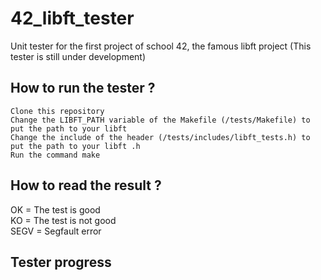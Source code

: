 # 42_libft_tester
Unit tester for the first project of school 42, the famous libft project (This tester is still under development)
## How to run the tester ?
```
Clone this repository
Change the LIBFT_PATH variable of the Makefile (/tests/Makefile) to put the path to your libft
Change the include of the header (/tests/includes/libft_tests.h) to put the path to your libft .h
Run the command make
```
## How to read the result ?
OK = The test is good  
KO = The test is not good  
SEGV = Segfault error  
## Tester progress
